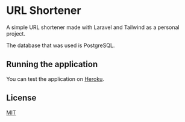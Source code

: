 # URL Shortener

A simple URL shortener made with Laravel and Tailwind as a personal project.

The database that was used is PostgreSQL.


## Running the application

You can test the application on [Heroku](http://myshortnr.herokuapp.com/).



## License
[MIT](LICENSE.txt)
